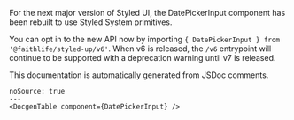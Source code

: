 For the next major version of Styled UI, the DatePickerInput component has been rebuilt to use Styled System primitives.

You can opt in to the new API now by importing `{ DatePickerInput } from '@faithlife/styled-up/v6'`. When v6 is released, the `/v6` entrypoint will continue to be supported with a deprecation warning until v7 is released.

This documentation is automatically generated from JSDoc comments.

```react
noSource: true
---
<DocgenTable component={DatePickerInput} />
```
